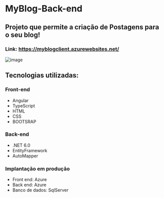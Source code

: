# MyBlog-Back-end

## Projeto que permite a criação de Postagens para o seu blog!
### Link: https://myblogclient.azurewebsites.net/

![image](https://user-images.githubusercontent.com/61772924/205320126-a1a4c057-816d-4fc3-9a8d-fe0d02ca167e.png)

## Tecnologias utilizadas:

### Front-end
- Angular 
- TypeScript
- HTML 
- CSS 
- BOOTSRAP

### Back-end
- .NET 6.0 
- EntityFramework 
- AutoMapper

### Implantação em produção
- Front end: Azure
- Back end: Azure
- Banco de dados: SqlServer


